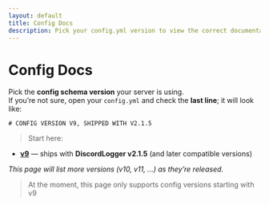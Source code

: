 ```yaml
---
layout: default
title: Config Docs
description: Pick your config.yml version to view the correct documentation and download the exact file that shipped with the plugin.
---
```


# Config Docs

Pick the **config schema version** your server is using.  
If you’re not sure, open your `config.yml` and check the **last line**; it will look like:

```text
# CONFIG VERSION V9, SHIPPED WITH V2.1.5
```

> Start here:
- **[v9](/config/v9/)** — ships with **DiscordLogger v2.1.5** (and later compatible versions)

_This page will list more versions (v10, v11, …) as they’re released._

> At the moment, this page only supports config versions starting with v9
